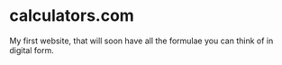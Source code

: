 # calculators.com
My first website, that will soon have all the formulae you can think of in digital form.

